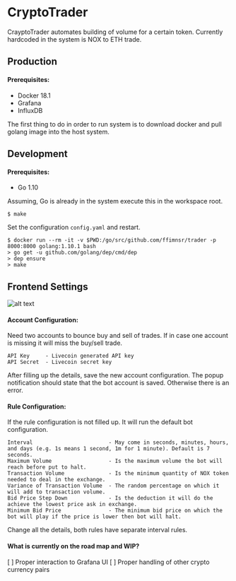 # CryptoTrader

CrayptoTrader automates building of volume for a certain token. Currently hardcoded
in the system is NOX to ETH trade.

## Production

#### Prerequisites:

+ Docker 18.1
+ Grafana
+ InfluxDB

The first thing to do in order to run system is to download docker and pull golang image into the host system.

## Development

#### Prerequisites:

+ Go 1.10

Assuming, Go is already in the system execute this in the workspace root.

~~~
$ make
~~~

Set the configuration `config.yaml` and restart.

~~~
$ docker run --rm -it -v $PWD:/go/src/github.com/ffimnsr/trader -p 8000:8000 golang:1.10.1 bash
> go get -u github.com/golang/dep/cmd/dep
> dep ensure
> make
~~~

## Frontend Settings

![alt text](https://raw.githubusercontent.com/jgiambona/crypto-trader/master/images/bot-settings.png)

#### Account Configuration:

Need two accounts to bounce buy and sell of trades. If in case one account is missing it will miss the buy/sell trade.

~~~
API Key     - Livecoin generated API key
API Secret  - Livecoin secret key
~~~

After filling up the details, save the new account configuration. The popup notification should state that the bot account is saved.
Otherwise there is an error.

#### Rule Configuration:

If the rule configuration is not filled up. It will run the default bot configuration.

~~~
Interval                        - May come in seconds, minutes, hours, and days (e.g. 1s means 1 second, 1m for 1 minute). Default is 7 seconds.
Maximum Volume                  - Is the maximum volume the bot will reach before put to halt.
Transaction Volume              - Is the minimum quantity of NOX token needed to deal in the exchange.
Variance of Transaction Volume  - The random percentage on which it will add to transaction volume.
Bid Price Step Down             - Is the deduction it will do the achieve the lowest price ask in exchange.
Minimum Bid Price               - The minimum bid price on which the bot will play if the price is lower then bot will halt.
~~~

Change all the details, both rules have separate interval rules.

#### What is currently on the road map and WIP?

[ ] Proper interaction to Grafana UI
[ ] Proper handling of other crypto currency pairs

